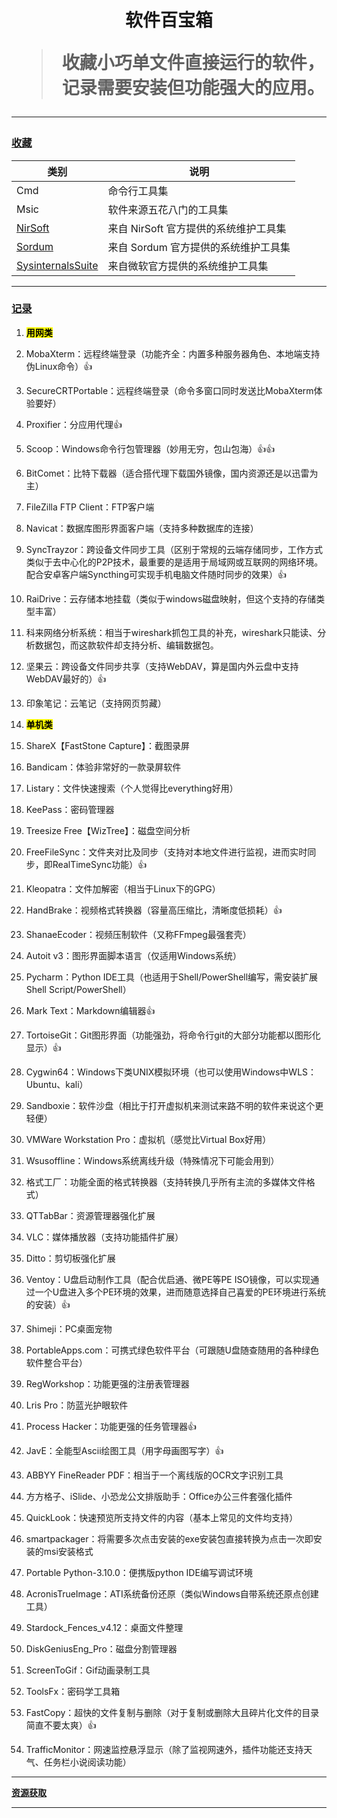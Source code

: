 <h1 align="center">软件百宝箱</h>

> 收藏小巧单文件直接运行的软件，记录需要安装但功能强大的应用。

---

### **[收藏](https://github.com/kqdssheng/softbox)**

| 类别                                                                   | 说明                      |
| -------------------------------------------------------------------- | ----------------------- |
| Cmd                                                                  | 命令行工具集                  |
| Msic                                                                 | 软件来源五花八门的工具集            |
| [NirSoft](https://www.nirsoft.net/)                                  | 来自 NirSoft 官方提供的系统维护工具集 |
| [Sordum](https://www.sordum.org/)                                    | 来自 Sordum 官方提供的系统维护工具集  |
| [SysinternalsSuite](https://learn.microsoft.com/zh-cn/sysinternals/) | 来自微软官方提供的系统维护工具集        |

---

### **[记录](https://pan.baidu.com/s/1KrVdgYB1ezEDNbZJpBEXlg?pwd=6666)**

1. **<mark>用网类</mark>**

2. MobaXterm：远程终端登录（功能齐全：内置多种服务器角色、本地端支持伪Linux命令）👍

3. SecureCRTPortable：远程终端登录（命令多窗口同时发送比MobaXterm体验要好）

4. Proxifier：分应用代理👍

5. Scoop：Windows命令行包管理器（妙用无穷，包山包海）👍👍

6. BitComet：比特下载器（适合搭代理下载国外镜像，国内资源还是以迅雷为主）

7. FileZilla FTP Client：FTP客户端

8. Navicat：数据库图形界面客户端（支持多种数据库的连接）

9. SyncTrayzor：跨设备文件同步工具（区别于常规的云端存储同步，工作方式类似于去中心化的P2P技术，最重要的是适用于局域网或互联网的网络环境。配合安卓客户端Syncthing可实现手机电脑文件随时同步的效果）👍

10. RaiDrive：云存储本地挂载（类似于windows磁盘映射，但这个支持的存储类型丰富）

11. 科来网络分析系统：相当于wireshark抓包工具的补充，wireshark只能读、分析数据包，而这款软件却支持分析、编辑数据包。

12. 坚果云：跨设备文件同步共享（支持WebDAV，算是国内外云盘中支持WebDAV最好的）👍

13. 印象笔记：云笔记（支持网页剪藏）

14. **<mark>单机类</mark>**

15. ShareX【FastStone Capture】：截图录屏

16. Bandicam：体验非常好的一款录屏软件

17. Listary：文件快速搜索（个人觉得比everything好用）

18. KeePass：密码管理器

19. Treesize Free【WizTree】：磁盘空间分析

20. FreeFileSync：文件夹对比及同步（支持对本地文件进行监视，进而实时同步，即RealTimeSync功能）👍

21. Kleopatra：文件加解密（相当于Linux下的GPG）

22. HandBrake：视频格式转换器（容量高压缩比，清晰度低损耗）👍

23. ShanaeEcoder：视频压制软件（又称FFmpeg最强套壳）

24. Autoit v3：图形界面脚本语言（仅适用Windows系统）

25. Pycharm：Python IDE工具（也适用于Shell/PowerShell编写，需安装扩展Shell Script/PowerShell）

26. Mark Text：Markdown编辑器👍

27. TortoiseGit：Git图形界面（功能强劲，将命令行git的大部分功能都以图形化显示）👍

28. Cygwin64：Windows下类UNIX模拟环境（也可以使用Windows中WLS：Ubuntu、kali）

29. Sandboxie：软件沙盘（相比于打开虚拟机来测试来路不明的软件来说这个更轻便）

30. VMWare Workstation Pro：虚拟机（感觉比Virtual Box好用）

31. Wsusoffline：Windows系统离线升级（特殊情况下可能会用到）

32. 格式工厂：功能全面的格式转换器（支持转换几乎所有主流的多媒体文件格式）

33. QTTabBar：资源管理器强化扩展

34. VLC：媒体播放器（支持功能插件扩展）

35. Ditto：剪切板强化扩展

36. Ventoy：U盘启动制作工具（配合优启通、微PE等PE ISO镜像，可以实现通过一个U盘进入多个PE环境的效果，进而随意选择自己喜爱的PE环境进行系统的安装）👍

37. Shimeji：PC桌面宠物

38. PortableApps.com：可携式绿色软件平台（可跟随U盘随查随用的各种绿色软件整合平台）

39. RegWorkshop：功能更强的注册表管理器

40. Lris Pro：防蓝光护眼软件

41. Process Hacker：功能更强的任务管理器👍

42. JavE：全能型Ascii绘图工具（用字母画图写字）👍

43. ABBYY FineReader PDF：相当于一个离线版的OCR文字识别工具

44. 方方格子、iSlide、小恐龙公文排版助手：Office办公三件套强化插件

45. QuickLook：快速预览所支持文件的内容（基本上常见的文件均支持）

46. smartpackager：将需要多次点击安装的exe安装包直接转换为点击一次即安装的msi安装格式

47. Portable Python-3.10.0：便携版python IDE编写调试环境

48. AcronisTrueImage：ATI系统备份还原（类似Windows自带系统还原点创建工具）

49. Stardock_Fences_v4.12：桌面文件整理

50. DiskGeniusEng_Pro：磁盘分割管理器

51. ScreenToGif：Gif动画录制工具

52. ToolsFx：密码学工具箱

53. FastCopy：超快的文件复制与删除（对于复制或删除大且碎片化文件的目录简直不要太爽）👍

54. TrafficMonitor：网速监控悬浮显示（除了监视网速外，插件功能还支持天气、任务栏小说阅读功能）

---

**[资源获取](https://pan.baidu.com/s/1KrVdgYB1ezEDNbZJpBEXlg?pwd=6666)**

---
